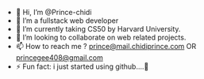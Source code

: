 - 👋 Hi, I’m @Prince-chidi
- 👀 I’m a fullstack web developer
- 🌱 I’m currently taking CS50 by Harvard University.
- 💞️ I’m looking to collaborate on web related projects.
- 📫 How to reach me ? prince@mail.chidiprince.com OR princegee408@gmail.com 
- ⚡ Fun fact: i just started using github....🤷

<!---
Prince-chidi/Prince-chidi is a ✨ special ✨ repository because its `README.md` (this file) appears on your GitHub profile.
You can click the Preview link to take a look at your changes.
--->
